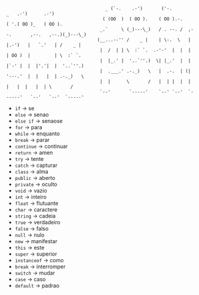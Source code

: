 ```
                                     _ (`-.    .-')       ('-.                 _   .-')      .-')    
                                    ( (OO  )  ( OO ).    ( OO ).-.            ( '.( OO )_   ( OO ).  
                                   _.`     \ (_)---\_)   / . --. /  ,--.       ,--.   ,--.)(_)---\_) 
                                  (__...--'' /    _ |    | \-.  \   |  |.-')   |   `.'   | /    _ |  
                                   |  /  | | \  :` `.  .-'-'  |  |  |  | OO )  |         | \  :` `.  
                                   |  |_.' |  '..`''.)  \| |_.'  |  |  |`-' |  |  |'.'|  |  '..`''.) 
                                   |  .___.' .-._)   \   |  .-.  | (|  '---.'  |  |   |  | .-._)   \ 
                                   |  |      \       /   |  | |  |  |      |   |  |   |  | \       / 
                                   `--'       `-----'    `--' `--'  `------'   `--'   `--'  `-----'  
```

- `if` → se
- `else` → senao
- `else if` → senaose
- `for` → para
- `while` → enquanto
- `break` → parar
- `continue` → continuar
- `return` → amen
- `try` → tente
- `catch` → capturar
- `class` → alma
- `public` → aberto
- `private` → oculto
- `void` → vazio
- `int` → inteiro
- `float` → flutuante
- `char` → caractere
- `string` → cadeia
- `true` → verdadeiro
- `false` → falso
- `null` → nulo
- `new` → manifestar
- `this` → este
- `super` → superior
- `instanceof` → como
- `break` → interromper
- `switch` → mudar
- `case` → caso
- `default` → padrao
